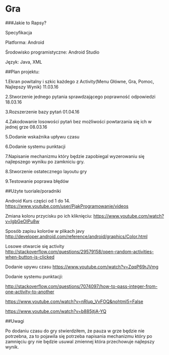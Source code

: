 # Gra
###Jakie to Rapsy?

Specyfikacja

Platforma: Android

Środowisko programistyczne: Android Studio

Język: Java, XML



##Plan projektu:

1.Ekran powitalny i szkic każdego z Activity(Menu Główne, Gra, Pomoc, Najlepszy Wynik)	11.03.16

2.Stworzenie jednego pytania sprawdzającego poprawność odpowiedzi	18.03.16

3.Rozszerzenie bazy pytań	01.04.16

4.Zakodowanie losowości pytań bez możliwości powtarzania się ich w jednej grze	08.03.16

5.Dodanie wskaźnika upływu czasu

6.Dodanie systemu punktacji

7.Napisanie mechanizmu który będzie zapobiegal wyzerowaniu się najlepszego wyniku po zamkniciu gry.

8.Stworzenie ostatecznego layoutu gry

9.Testowanie poprawa błędów




##Użyte tuoriale/poradniki


Android Kurs części od 1 do 14.
https://www.youtube.com/user/PjakProgramowanie/videos

Zmiana koloru przycisku po ich kliknięciu:
https://www.youtube.com/watch?v=IgbGeOIPu8w

Sposób zapisu kolorów w plikach javy
http://developer.android.com/reference/android/graphics/Color.html

Losowe otwarcie się activity
http://stackoverflow.com/questions/29579158/open-random-activities-when-button-is-clicked


Dodanie upywu czasu
https://www.youtube.com/watch?v=ZqqP69rJVmg

Dodanie systemu punktacji:

http://stackoverflow.com/questions/7074097/how-to-pass-integer-from-one-activity-to-another

https://www.youtube.com/watch?v=nRIup_VvFOQ&nohtml5=False

https://www.youtube.com/watch?v=b885jtjA-YQ

##Uwagi

Po dodaniu czasu do gry stwierdziłem, że pauza w grze będzie nie potrzebna, za to pojawila się potrzeba napisania mechanizmu który po zamnięciu gry nie będzie usuwal zmiennej która przechowuje najlepszy wynik.
